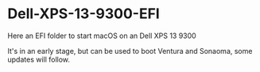 # Dell-XPS-13-9300-EFI

Here an EFI folder to start macOS on an Dell XPS 13 9300

It's in an early stage, but can be used to boot Ventura and Sonaoma, some updates will follow.
